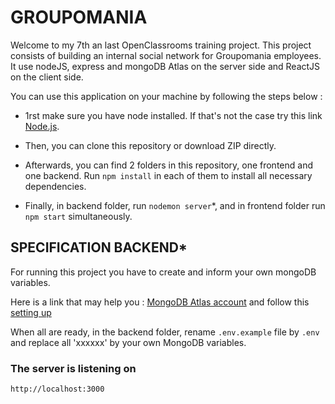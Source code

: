 # GROUPOMANIA

Welcome to my 7th an last OpenClassrooms training project.
This project consists of building an internal social network for Groupomania employees.
It use nodeJS, express and mongoDB Atlas on the server side and ReactJS on the client side.

You can use this application on your machine by following the steps below :

  - 1rst make sure you have node installed. If that's not the case try this link [Node.js](https://nodejs.org/en/download/ "nodejs.org").

  - Then, you can clone this repository or download ZIP directly.

  - Afterwards, you can find 2 folders in this repository, one frontend and one backend. Run `npm install` in each of them to install all necessary dependencies.

  - Finally, in backend folder, run `nodemon server`*, and in frontend folder run `npm start` simultaneously.


## SPECIFICATION BACKEND*

For running this project you have to create and inform your own mongoDB variables.

Here is a link that may help you : [MongoDB Atlas account](https://www.mongodb.com/cloud/atlas/register) and follow this [setting up](https://developer.mozilla.org/en-US/docs/Learn/Server-side/Express_Nodejs/mongoose#setting_up_the_mongodb_database)

When all are ready, in the backend folder, rename `.env.example` file by `.env` and replace all 'xxxxxx' by your own MongoDB variables.

### The server is listening on 
`http://localhost:3000`